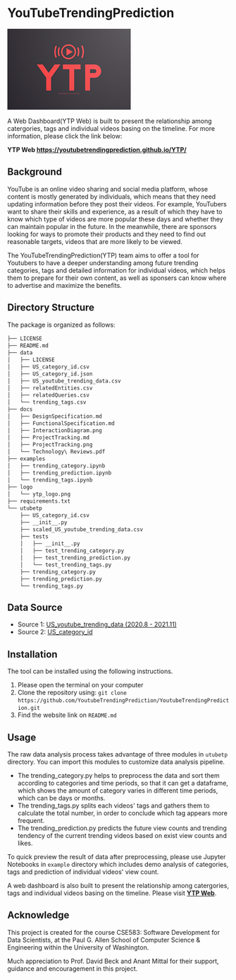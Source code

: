 # YouTubeTrendingPrediction

<img src="logo/ytp_logo.png?raw=true" alt="logo" title="Title"  />

A Web Dashboard(YTP Web) is built to present the relationship among catergories, tags and individual videos basing on the timeline. For more information, please click the link below: 

**YTP Web https://youtubetrendingprediction.github.io/YTP/**



## Background

YouTube is an online video sharing and social media platform, whose content is mostly generated by individuals, which means that they need updating information before they post their videos. For example, YouTubers want to share their skills and experience, as a result of which they have to know which type of videos are more popular these days and whether they can maintain popular in the future. In the meanwhile, there are sponsors looking for ways to promote their products and they need to find out reasonable targets, videos that are more likely to be viewed.

The YouTubeTrendingPrediction(YTP) team aims to offer a tool for Youtubers to have a deeper understanding among future trending categories, tags and detailed information for individual videos, which helps them to prepare for their own content, as well as sponsers can know where to advertise and maximize the benefits.



## Directory Structure

The package is organized as follows:

```
├── LICENSE
├── README.md
├── data
│   ├── LICENSE
│   ├── US_category_id.csv
│   ├── US_category_id.json
│   ├── US_youtube_trending_data.csv
│   ├── relatedEntities.csv
│   ├── relatedQueries.csv
│   └── trending_tags.csv
├── docs
│   ├── DesignSpecification.md
│   ├── FunctionalSpecification.md
│   ├── InteractionDiagram.png
│   ├── ProjectTracking.md
│   ├── ProjectTracking.png
│   └── Technology\ Reviews.pdf
├── examples
│   ├── trending_category.ipynb
│   ├── trending_prediction.ipynb
│   └── trending_tags.ipynb
├── logo
│   └── ytp_logo.png
├── requirements.txt
└── utubetp
    ├── US_category_id.csv
    ├── __init__.py
    ├── scaled_US_youtube_trending_data.csv
    ├── tests
    │   ├── __init__.py
    │   ├── test_trending_category.py
    │   ├── test_trending_prediction.py
    │   └── test_trending_tags.py
    ├── trending_category.py
    ├── trending_prediction.py
    └── trending_tags.py
```



## Data Source

* Source 1: [US_youtube_trending_data (2020.8 - 2021.11)](https://www.kaggle.com/rsrishav/youtube-trending-video-dataset)
* Source 2: [US_category_id](https://www.kaggle.com/rsrishav/youtube-trending-video-dataset)




## Installation

The tool can be installed using the following instructions.

 1. Please open the terminal on your computer
 2. Clone the repository using: `git clone  https://github.com/YoutubeTrendingPrediction/YoutubeTrendingPrediction.git`
 3. Find the website link on `README.md`




## Usage

The raw data analysis process takes advantage of three modules in `utubetp` directory. You can import this modules to customize data analysis pipeline.

* The trending_category.py helps to preprocess the data and sort them according to categories and time periods, so that it can get a dataframe, which shows the amount of category varies in different time periods, which can be days or months.
* The trending_tags.py splits each videos' tags and gathers them to calculate the total number, in order to conclude which tag appears more frequent.
* The trending_prediction.py predicts the future view counts and trending tendency of the current trending videos based on exist view counts and likes.

To quick preview the result of data after preprocessing, please use Jupyter Notebooks in `example` directory which includes demo analysis of categories, tags and prediction of  individual videos' view count.

A web dashboard is also built to present the relationship among catergories, tags and individual videos basing on the timeline. Please visit **[YTP Web](https://youtubetrendingprediction.github.io/YTP/)**.




## Acknowledge

This project is created for the course CSE583: Software Development for Data Scientists, at the Paul G. Allen School of Computer Science & Engineering within the University of Washington. 

Much appreciation to Prof. David Beck and Anant Mittal for their support, guidance and encouragement in this project.


